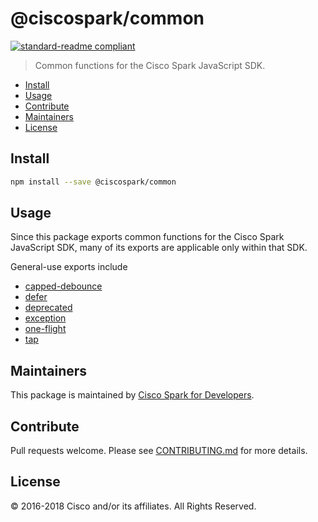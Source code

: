 # @ciscospark/common

[![standard-readme compliant](https://img.shields.io/badge/readme%20style-standard-brightgreen.svg?style=flat-square)](https://github.com/RichardLitt/standard-readme)

> Common functions for the Cisco Spark JavaScript SDK.

- [Install](#install)
- [Usage](#usage)
- [Contribute](#contribute)
- [Maintainers](#maintainers)
- [License](#license)

## Install

```bash
npm install --save @ciscospark/common
```

## Usage

Since this package exports common functions for the Cisco Spark JavaScript SDK, many of its exports are applicable only within that SDK.

General-use exports include

- [capped-debounce](./src/capped-debounce.js)
- [defer](./src/defer.js)
- [deprecated](./src/deprecated.js)
- [exception](./src/exception.js)
- [one-flight](./src/one-flight.js)
- [tap](./src/tap.js)

## Maintainers

This package is maintained by [Cisco Spark for Developers](https://developer.ciscospark.com/).

## Contribute

Pull requests welcome. Please see [CONTRIBUTING.md](../../CONTRIBUTING.md) for more details.

## License

© 2016-2018 Cisco and/or its affiliates. All Rights Reserved.
